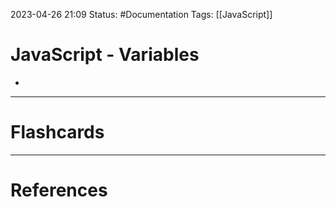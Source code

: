 2023-04-26 21:09
Status: #Documentation
Tags: [[JavaScript]]

# JavaScript - Variables

* 



___
# Flashcards



---
# References